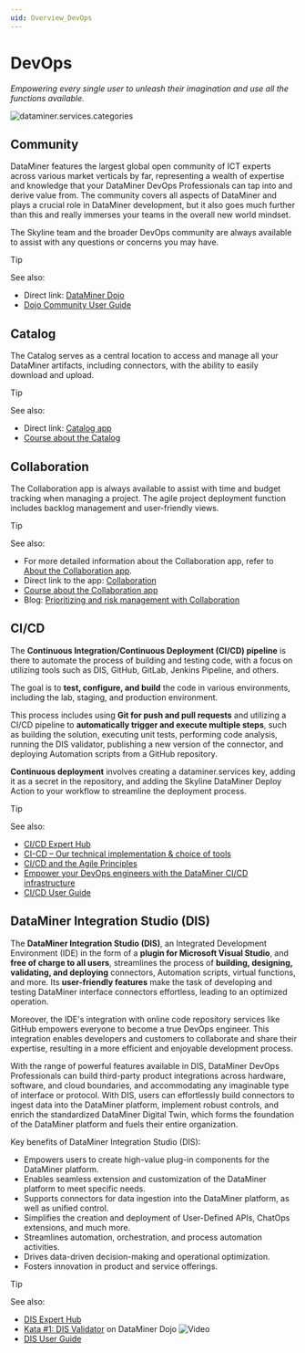 ```yaml
---
uid: Overview_DevOps
---
```


# DevOps

*Empowering every single user to unleash their imagination and use all the functions available.*

![dataminer.services.categories](~/dataminer-overview/images/DMS_DevOps.jpg)

## Community

DataMiner features the largest global open community of ICT experts across various market verticals by far, representing a wealth of expertise and knowledge that your DataMiner DevOps Professionals can tap into and derive value from. The community covers all aspects of DataMiner and plays a crucial role in DataMiner development, but it also goes much further than this and really immerses your teams in the overall new world mindset.

The Skyline team and the broader DevOps community are always available to assist with any questions or concerns you may have.

> [!TIP]
> See also:
>
> - Direct link: [DataMiner Dojo](https://community.dataminer.services/)
> - [Dojo Community User Guide](xref:Community)

## Catalog

The Catalog serves as a central location to access and manage all your DataMiner artifacts, including connectors, with the ability to easily download and upload.

> [!TIP]
> See also:
>
> - Direct link: [Catalog app](https://catalog.dataminer.services/)
> - [Course about the Catalog](https://community.dataminer.services/courses/dataminer-cloud-platform/lessons/dataminer-catalog/)

## Collaboration

The Collaboration app is always available to assist with time and budget tracking when managing a project. The agile project deployment function includes backlog management and user-friendly views.

> [!TIP]
> See also:
>
> - For more detailed information about the Collaboration app, refer to [About the Collaboration app](xref:About_the_Collaboration_app).
> - Direct link to the app: [Collaboration](https://collaboration.dataminer.services/)
> - [Course about the Collaboration app](https://community.dataminer.services/courses/dataminer-cloud-platform/lessons/project-collaboration/)
> - Blog: [Prioritizing and risk management with Collaboration](https://community.dataminer.services/prioritizing-and-risk-management-with-project-collaboration)

## CI/CD

The **Continuous Integration/Continuous Deployment (CI/CD) pipeline** is there to automate the process of building and testing code, with a focus on utilizing tools such as DIS, GitHub, GitLab, Jenkins Pipeline, and others.

The goal is to **test, configure, and build** the code in various environments, including the lab, staging, and production environment.

This process includes using **Git for push and pull requests** and utilizing a CI/CD pipeline to **automatically trigger and execute multiple steps**, such as building the solution, executing unit tests, performing code analysis, running the DIS validator, publishing a new version of the connector, and deploying Automation scripts from a GitHub repository.

**Continuous deployment** involves creating a dataminer.services key, adding it as a secret in the repository, and adding the Skyline DataMiner Deploy Action to your workflow to streamline the deployment process.

> [!TIP]
> See also:
>
> - [CI/CD Expert Hub](https://community.dataminer.services/expert-hub-ci-cd/)
> - [CI-CD – Our technical implementation & choice of tools](https://community.dataminer.services/ci-cd-our-technical-implementation-choice-of-tools/)
> - [CI/CD and the Agile Principles](https://community.dataminer.services/ci-cd-and-the-agile-principles/)
> - [Empower your DevOps engineers with the DataMiner CI/CD infrastructure](https://community.dataminer.services/empower-your-devops-engineers-with-the-dataminer-ci-cd-infrastructure/)
> - [CI/CD User Guide](xref:CICD)

## DataMiner Integration Studio (DIS)

The **DataMiner Integration Studio (DIS)**, an Integrated Development Environment (IDE) in the form of a **plugin for Microsoft Visual Studio**, and **free of charge to all users**, streamlines the process of **building, designing, validating, and deploying** connectors, Automation scripts, virtual functions, and more. Its **user-friendly features** make the task of developing and testing DataMiner interface connectors effortless, leading to an optimized operation.

Moreover, the IDE's integration with online code repository services like GitHub empowers everyone to become a true DevOps engineer. This integration enables developers and customers to collaborate and share their expertise, resulting in a more efficient and enjoyable development process.

With the range of powerful features available in DIS, DataMiner DevOps Professionals can build third-party product integrations across hardware, software, and cloud boundaries, and accommodating any imaginable type of interface or protocol. With DIS, users can effortlessly build connectors to ingest data into the DataMiner platform, implement robust controls, and enrich the standardized DataMiner Digital Twin, which forms the foundation of the DataMiner platform and fuels their entire organization.

Key benefits of DataMiner Integration Studio (DIS):

- Empowers users to create high-value plug-in components for the DataMiner platform.
- Enables seamless extension and customization of the DataMiner platform to meet specific needs.
- Supports connectors for data ingestion into the DataMiner platform, as well as unified control.
- Simplifies the creation and deployment of User-Defined APIs, ChatOps extensions, and much more.
- Streamlines automation, orchestration, and process automation activities.
- Drives data-driven decision-making and operational optimization.
- Fosters innovation in product and service offerings.

> [!TIP]
> See also:
>
> - [DIS Expert Hub](https://community.dataminer.services/exphub-dis/)
> - [Kata #1: DIS Validator](https://community.dataminer.services/video/kata1/) on DataMiner Dojo ![Video](~/user-guide/images/video_Duo.png)
> - [DIS User Guide](xref:Overall_concept_of_the_DataMiner_Integration_Studio)
